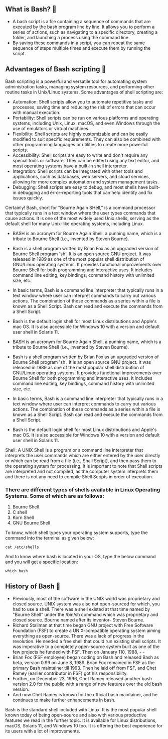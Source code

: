 ## What is Bash? 🤔
- A bash script is a file containing a sequence of commands that are executed by the bash program line by line. It allows
you to perform a series of actions, such as navigating to a specific directory, creating a folder, and launching a process
using the command line.
- By saving these commands in a script, you can repeat the same sequence of steps multiple times and execute them by running
the script.

## Advantages of Bash scripting 🤩
Bash scripting is a powerful and versatile tool for automating system administration tasks, managing system resources, and
performing other routine tasks in Unix/Linux systems. Some advantages of shell scripting are:

- Automation: Shell scripts allow you to automate repetitive tasks and processes, saving time and reducing the risk of errors
that can occur with manual execution.
- Portability: Shell scripts can be run on various platforms and operating systems, including Unix, Linux, macOS, and even 
Windows through the use of emulators or virtual machines.
- Flexibility: Shell scripts are highly customizable and can be easily modified to suit specific requirements. They can also
be combined with other programming languages or utilities to create more powerful scripts.
- Accessibility: Shell scripts are easy to write and don't require any special tools or software. They can be edited using 
any text editor, and most operating systems have a built-in shell interpreter.
- Integration: Shell scripts can be integrated with other tools and applications, such as databases, web servers, and cloud
services, allowing for more complex automation and system management tasks.
- Debugging: Shell scripts are easy to debug, and most shells have built-in debugging and error-reporting tools that can help
identify and fix issues quickly.

Certainly! Bash, short for "Bourne Again SHell," is a command processor that typically runs in a text window where the user 
types commands that cause actions. It is one of the most widely used Unix shells, serving as the default shell for many 
Unix-like operating systems, including Linux.

- BASH is an acronym for Bourne Again Shell, a punning name, which is a tribute to Bourne Shell (i.e., invented by Steven Bourne).

- Bash is a shell program written by Brian Fox as an upgraded version of Bourne Shell program 'sh'. It is an open source GNU 
project. It was released in 1989 as one of the most popular shell distribution of GNU/Linux operating systems. It provides 
functional improvements over Bourne Shell for both programming and interactive uses. It includes command line editing, key 
bindings, command history with unlimited size, etc.  
- In basic terms, Bash is a command line interpreter that typically runs in a text window where user can interpret commands 
to carry out various actions. The combination of these commands as a series within a file is known as a Shell Script. Bash 
can read and execute the commands from a Shell Script.
- Bash is the default login shell for most Linux distributions and Apple's mac OS. It is also accessible for Windows 10 with
a version and default user shell in Solaris 11.
- BASH is an acronym for Bourne Again Shell, a punning name, which is a tribute to Bourne Shell (i.e., invented by Steven Bourne).
- Bash is a shell program written by Brian Fox as an upgraded version of Bourne Shell program 'sh'. It is an open source GNU 
project. It was released in 1989 as one of the most popular shell distribution of GNU/Linux operating systems. It provides 
functional improvements over Bourne Shell for both programming and interactive uses. It includes command line editing, 
key bindings, command history with unlimited size, etc.
- In basic terms, Bash is a command line interpreter that typically runs in a text window where user can interpret commands 
to carry out various actions. The combination of these commands as a series within a file is known as a Shell Script. Bash 
can read and execute the commands from a Shell Script.
- Bash is the default login shell for most Linux distributions and Apple's mac OS. It is also accessible for Windows 10 with
a version and default user shell in Solaris 11.

Shell: A UNIX Shell is a program or a command line interpreter that interprets the user commands which are either entered by
the user directly or which can be read from a file (i.e., Shall Script), and then pass them to the operating system for 
processing. It is important to note that Shall scripts are interpreted and not compiled, as the computer system interprets 
them and there is not any need to compile Shell Scripts in order of execution.

### There are different types of shells available in Linux Operating Systems. Some of which are as follows:
1. Bourne Shell
2. C shell
3. Korn Shell
4. GNU Bourne Shell

To know, which shell types your operating system supports, type the command into the terminal as given below:

` cat /etc/shells  `  

And to know where bash is located in your OS, type the below command and you will get a specific location:

` which bash `   

## History of Bash 🔄
- Previously, most of the software in the UNIX world was proprietary and closed source. UNIX system was also not open-sourced
for which, you had to use a shell. There was a shell existed at that time named by "Bourne Shell" under the /bin/sh command 
which was proprietary and closed source. Bourne named after its inventor- Steven Bourne.
- Richard Stallman at that time began GNU project with Free Software Foundation (FSF) to create a UNIX-compatible operating 
system aiming everything as open-source. There was a lack of progress in the revolution. He needed a free shell that could 
run existing shell scripts. It was imperative to a completely open-source system built as one of the few projects he funded 
with FSF. Then on January 110, 1988, - - 
- Brian Fox (FSF employee) began coding on Bash and released Bash as beta, version 0.99 on June 8, 1989.
Brian Fox remained in FSF as the primary Bash maintainer till 1993. Then he laid off from FSF, and Chet Ramey 
(earlier contributor in FSF) got his responsibility.
- Further, on December 23, 1996, Chet Ramey released another bash version 2.0 for the public with a range of new features
over the old bash version.
- And now Chet Ramey is known for the official bash maintainer, and he continues to make further enhancements in bash.

Bash is the standard shell included with Linux. It is the most popular shell known today of being open-source and also 
with various productive features we read in the further topic. It is available for Linux distributions, macOS, Solaris 11,
and Windows 10 too. It is offering the best experience for its users with a lot of improvements.
